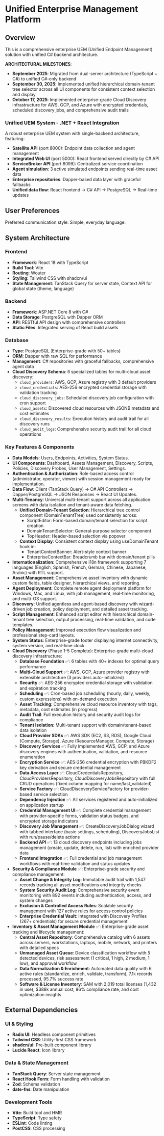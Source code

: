 # Unified Enterprise Management Platform

## Overview
This is a comprehensive enterprise UEM (Unified Endpoint Management) solution with unified C# backend architecture.

**ARCHITECTURAL MILESTONES**:
- **September 2025**: Migrated from dual-server architecture (TypeScript + C#) to unified C#-only backend
- **September 30, 2025**: Implemented unified hierarchical domain-tenant tree selector across all UI components for consistent context selection and display
- **October 17, 2025**: Implemented enterprise-grade Cloud Discovery infrastructure for AWS, GCP, and Azure with encrypted credentials, scheduled discovery jobs, and comprehensive audit trails

### Unified UEM System - .NET + React Integration
A robust enterprise UEM system with single-backend architecture, featuring:
- **Satellite API** (port 8000): Endpoint data collection and agent management  
- **Integrated Web UI** (port 5000): React frontend served directly by C# API
- **ServiceBroker API** (port 8099): Centralized service coordination
- **Agent simulation**: 3 active simulated endpoints sending real-time asset data
- **Enterprise repositories**: Dapper-based data layer with graceful fallbacks
- **Unified data flow**: React frontend → C# API → PostgreSQL → Real-time updates

## User Preferences
Preferred communication style: Simple, everyday language.

## System Architecture

### Frontend
- **Framework**: React 18 with TypeScript
- **Build Tool**: Vite
- **Routing**: Wouter
- **Styling**: Tailwind CSS with shadcn/ui
- **State Management**: TanStack Query for server state, Context API for global state (theme, language)

### Backend
- **Framework**: ASP.NET Core 8 with C#
- **Data Storage**: PostgreSQL with Dapper ORM
- **API**: RESTful API design with comprehensive controllers
- **Static Files**: Integrated serving of React build assets

### Database
- **Type**: PostgreSQL (Enterprise-grade with 50+ tables)
- **ORM**: Dapper with raw SQL for performance
- **Management**: C# repositories with graceful fallbacks, comprehensive agent data
- **Cloud Discovery Schema**: 6 specialized tables for multi-cloud asset discovery:
  - `cloud_providers`: AWS, GCP, Azure registry with 3 default providers
  - `cloud_credentials`: AES-256 encrypted credential storage with validation tracking
  - `cloud_discovery_jobs`: Scheduled discovery job configuration with cron support
  - `cloud_assets`: Discovered cloud resources with JSONB metadata and cost estimates
  - `cloud_discovery_results`: Execution history and audit trail for all discovery runs
  - `cloud_audit_logs`: Comprehensive security audit trail for all cloud operations

### Key Features & Components
- **Data Models**: Users, Endpoints, Activities, System Status.
- **UI Components**: Dashboard, Assets Management, Discovery, Scripts, Policies, Discovery Probes, User Management, Settings.
- **Authentication & Authorization**: Role-based access control (administrator, operator, viewer) with session management ready for implementation.
- **Data Flow**: Client (TanStack Query) -> C# API Controllers -> Dapper/PostgreSQL -> JSON Responses -> React UI Updates.
- **Multi-Tenancy**: Universal multi-tenant support across all application screens with data isolation and tenant-aware data fetching.
  - **Unified Domain-Tenant Selection**: Hierarchical tree control component (DomainTenantTree) used consistently across:
    - ScriptEditor: Form-based domain/tenant selection for script creation
    - DomainTenantSelector: General-purpose selector component
    - TopHeader: Header-based selection via popover
  - **Context Display**: Consistent context display using useDomainTenant hook in:
    - TenantContextBanner: Alert-style context banner
    - EnterpriseContextBar: Breadcrumb bar with domain/tenant pills
- **Internationalization**: Comprehensive i18n framework supporting 7 languages (English, Spanish, French, German, Chinese, Japanese, Arabic) with RTL support.
- **Asset Management**: Comprehensive asset inventory with dynamic custom fields, table designer, hierarchical views, and reporting.
- **Agent Deployment**: Complete remote agent deployment platform for Windows, Mac, and Linux, with job management, real-time monitoring, and multi-OS support.
- **Discovery**: Unified agentless and agent-based discovery with wizard-driven job creation, policy deployment, and detailed asset tracking.
- **Script Management**: Enhanced script editor with hierarchical domain-tenant tree selection, output processing, real-time validation, and code templates.
- **Policy Management**: Improved execution flow visualization and professional step-card layouts.
- **System Status**: Enterprise-grade footer displaying internet connectivity, system version, and real-time clock.
- **Cloud Discovery** (Phase 1-5 Complete): Enterprise-grade multi-cloud discovery infrastructure:
  - **Database Foundation** ✅: 6 tables with 40+ indexes for optimal query performance
  - **Multi-Cloud Support** ✅: AWS, GCP, Azure provider registry with extensible architecture (3 providers auto-initialized)
  - **Security** ✅: AES-256 encrypted credential storage with validation and expiration tracking
  - **Scheduling** ✅: Cron-based job scheduling (hourly, daily, weekly, custom expressions) with on-demand execution
  - **Asset Tracking**: Comprehensive cloud resource inventory with tags, metadata, cost estimates (in progress)
  - **Audit Trail**: Full execution history and security audit logs for compliance
  - **Tenant Isolation**: Multi-tenant support with domain/tenant-based data isolation
  - **Cloud Provider SDKs** ✅: AWS SDK (EC2, S3, RDS), Google Cloud (Compute, Storage), Azure (ResourceManager, Compute, Storage)
  - **Discovery Services** ✅: Fully implemented AWS, GCP, and Azure discovery engines with authentication, validation, and resource enumeration
  - **Encryption Service** ✅: AES-256 credential encryption with PBKDF2 key derivation and secure credential management
  - **Data Access Layer** ✅: CloudCredentialsRepository, CloudProvidersRepository, CloudDiscoveryJobsRepository with full CRUD operations (fixed column mapping for name/last_validated)
  - **Service Factory** ✅: CloudDiscoveryServiceFactory for provider-based service selection
  - **Dependency Injection** ✅: All services registered and auto-initialized on application startup
  - **Credential Management UI** ✅: Complete credential management with provider-specific forms, validation status badges, and encrypted storage indicators
  - **Discovery Job Management** ✅: CreateDiscoveryJobDialog wizard with tabbed interface (basic settings, scheduling), DiscoveryJobsList with run/pause/delete actions
  - **Backend API** ✅: 13 cloud discovery endpoints including jobs management (create, update, delete, run, list) with enriched provider data
  - **Frontend Integration** ✅: Full credential and job management workflows with real-time validation and status updates
- **Security & Compliance Module** ✅: Enterprise-grade security and compliance management:
  - **Asset Change & Integrity Log**: Immutable audit trail with 1,547 records tracking all asset modifications and integrity checks
  - **System Security Audit Log**: Comprehensive security event monitoring with 892 events including authentication, access, and system changes
  - **Exclusion & Controlled Access Rules**: Scalable security management with 127 active rules for access control policies
  - **Enterprise Credential Vault**: Integrated with Discovery Profiles (267+ credentials) for secure credential management
- **Inventory & Asset Management Module** ✅: Enterprise-grade asset tracking and lifecycle management:
  - **Central Asset Repository**: Comprehensive catalog with 6 assets across servers, workstations, laptops, mobile, network, and printers with detailed specs
  - **Unmanaged Asset Queue**: Device classification workflow with 5 detected devices, risk assessment (1 critical, 1 high, 2 medium, 1 low), and approval workflow
  - **Data Normalization & Enrichment**: Automated data quality with 6 active rules (standardize, enrich, validate, transform), 7.1k records processed, 95.7% success rate
  - **Software & License Inventory**: SAM with 2,019 total licenses (1,432 in use), $388k annual cost, 86% compliance rate, and cost optimization insights

## External Dependencies

### UI & Styling
- **Radix UI**: Headless component primitives
- **Tailwind CSS**: Utility-first CSS framework
- **shadcn/ui**: Pre-built component library
- **Lucide React**: Icon library

### Data & State Management
- **TanStack Query**: Server state management
- **React Hook Form**: Form handling with validation
- **Zod**: Schema validation
- **date-fns**: Date manipulation

### Development Tools
- **Vite**: Build tool and HMR
- **TypeScript**: Type safety
- **ESLint**: Code linting
- **PostCSS**: CSS processing